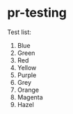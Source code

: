 # pr-testing

Test list:
1. Blue
2. Green
3. Red
4. Yellow
5. Purple
6. Grey
7. Orange
8. Magenta
9. Hazel